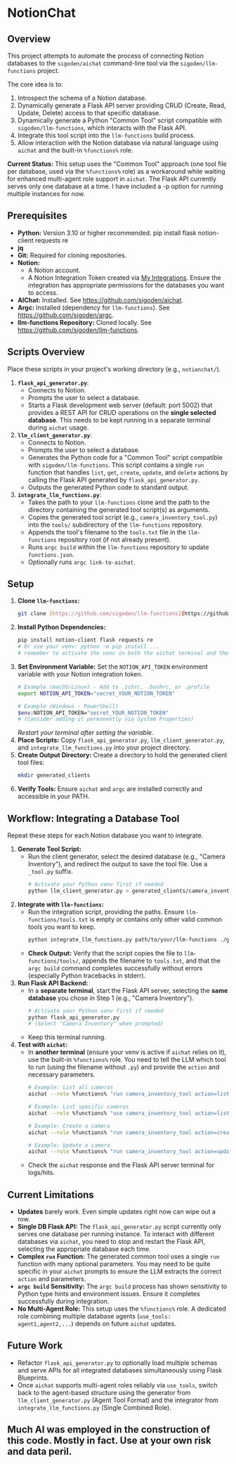 # NotionChat

## Overview

This project attempts to automate the process of connecting Notion databases to the `sigoden/aichat` command-line tool via the `sigoden/llm-functions` project.  

The core idea is to:
1.  Introspect the schema of a Notion database.
2.  Dynamically generate a Flask API server providing CRUD (Create, Read, Update, Delete) access to that specific database.
3.  Dynamically generate a Python "Common Tool" script compatible with `sigoden/llm-functions`, which interacts with the Flask API.
4.  Integrate this tool script into the `llm-functions` build process.
5.  Allow interaction with the Notion database via natural language using `aichat` and the built-in `%functions%` role.

**Current Status:** This setup uses the "Common Tool" approach (one tool file per database, used via the `%functions%` role) as a workaround while waiting for enhanced multi-agent role support in `aichat`. The Flask API currently serves only one database at a time. I have included a -p option for running multiple instances for now.

## Prerequisites

* **Python:** Version 3.10 or higher recommended.
    pip install flask notion-client requests re
* **jq**  
* **Git:** Required for cloning repositories.
* **Notion:**
    * A Notion account.
    * A Notion Integration Token created via [My Integrations](https://www.notion.so/my-integrations). Ensure the integration has appropriate permissions for the databases you want to access.
* **AIChat:** Installed. See <https://github.com/sigoden/aichat>.
* **Argc:** Installed (dependency for `llm-functions`). See <https://github.com/sigoden/argc>.
* **llm-functions Repository:** Cloned locally. See <https://github.com/sigoden/llm-functions>.

## Scripts Overview

Place these scripts in your project's working directory (e.g., `notionchat/`).

1.  **`flask_api_generator.py`**:
    * Connects to Notion.
    * Prompts the user to select a database.
    * Starts a Flask development web server (default: port 5002) that provides a REST API for CRUD operations on the **single selected database**. This needs to be kept running in a separate terminal during `aichat` usage.
2.  **`llm_client_generator.py`**:
    * Connects to Notion.
    * Prompts the user to select a database.
    * Generates the Python code for a "Common Tool" script compatible with `sigoden/llm-functions`. This script contains a single `run` function that handles `list`, `get`, `create`, `update`, and `delete` actions by calling the Flask API generated by `flask_api_generator.py`.
    * Outputs the generated Python code to standard output.
3.  **`integrate_llm_functions.py`**:
    * Takes the path to your `llm-functions` clone and the path to the directory containing the generated tool script(s) as arguments.
    * Copies the generated tool script (e.g., `camera_inventory_tool.py`) into the `tools/` subdirectory of the `llm-functions` repository.
    * Appends the tool's filename to the `tools.txt` file in the `llm-functions` repository root (if not already present).
    * Runs `argc build` within the `llm-functions` repository to update `functions.json`.
    * Optionally runs `argc link-to-aichat`.

## Setup

1.  **Clone `llm-functions`:**
    ```bash
    git clone [https://github.com/sigoden/llm-functions](https://github.com/sigoden/llm-functions) path/to/your/llm-functions
    ```
2.  **Install Python Dependencies:**
    ```bash
    pip install notion-client flask requests re
    # Or use your venv: python -m pip install ...
    # remember to activate the venv in both the aichat terminal and the flask server's terminal.
    ```
3.  **Set Environment Variable:** Set the `NOTION_API_TOKEN` environment variable with your Notion integration token.
    ```bash
    # Example (macOS/Linux) - Add to .zshrc, .bashrc, or .profile
    export NOTION_API_TOKEN="secret_YOUR_NOTION_TOKEN"

    # Example (Windows - PowerShell)
    $env:NOTION_API_TOKEN="secret_YOUR_NOTION_TOKEN"
    # (Consider adding it permanently via System Properties)
    ```
    *Restart your terminal after setting the variable.*
4.  **Place Scripts:** Copy `flask_api_generator.py`, `llm_client_generator.py`, and `integrate_llm_functions.py` into your project directory.
5.  **Create Output Directory:** Create a directory to hold the generated client tool files:
    ```bash
    mkdir generated_clients
    ```
6.  **Verify Tools:** Ensure `aichat` and `argc` are installed correctly and accessible in your PATH.

## Workflow: Integrating a Database Tool

Repeat these steps for each Notion database you want to integrate.

1.  **Generate Tool Script:**
    * Run the client generator, select the desired database (e.g., "Camera Inventory"), and redirect the output to save the tool file. Use a `_tool.py` suffix.
        ```bash
        # Activate your Python venv first if needed
        python llm_client_generator.py > generated_clients/camera_inventory_tool.py
        ```
2.  **Integrate with `llm-functions`:**
    * Run the integration script, providing the paths. Ensure `llm-functions/tools.txt` is empty or contains only other valid common tools you want to keep.
        ```bash
        python integrate_llm_functions.py path/to/your/llm-functions ./generated_clients
        ```
    * **Check Output:** Verify that the script copies the file to `llm-functions/tools/`, appends the filename to `tools.txt`, and that the `argc build` command completes successfully without errors (especially Python tracebacks in stderr).
3.  **Run Flask API Backend:**
    * In a **separate terminal**, start the Flask API server, selecting the **same database** you chose in Step 1 (e.g., "Camera Inventory").
        ```bash
        # Activate your Python venv first if needed
        python flask_api_generator.py
        # (Select "Camera Inventory" when prompted)
        ```
    * Keep this terminal running.
4.  **Test with `aichat`:**
    * In **another terminal** (ensure your venv is active if `aichat` relies on it), use the built-in `%functions%` role. You need to tell the LLM which tool to run (using the filename without `.py`) and provide the `action` and necessary parameters.
        ```bash
        # Example: List all cameras
        aichat --role %functions% "run camera_inventory_tool action=list"

        # Example: List specific cameras
        aichat --role %functions% "use camera_inventory_tool action=list manufacturer=Flir"

        # Example: Create a camera
        aichat --role %functions% "run camera_inventory_tool action=create name='Office Cam 1' ip_address='192.168.1.100' manufacturer='Avigilon'"

        # Example: Update a camera
        aichat --role %functions% "run camera_inventory_tool action=update 'Office Cam 1' network_status=Online"

    * Check the `aichat` response and the Flask API server terminal for logs/hits.

## Current Limitations

* **Updates** barely work. Even simple updates right now can wipe out a row.
* **Single DB Flask API:** The `flask_api_generator.py` script currently only serves one database per running instance. To interact with different databases via `aichat`, you need to stop and restart the Flask API, selecting the appropriate database each time.
* **Complex `run` Function:** The generated common tool uses a single `run` function with many optional parameters. You may need to be quite specific in your `aichat` prompts to ensure the LLM extracts the correct `action` and parameters.
* **`argc build` Sensitivity:** The `argc build` process has shown sensitivity to Python type hints and environment issues. Ensure it completes successfully during integration.
* **No Multi-Agent Role:** This setup uses the `%functions%` role. A dedicated role combining multiple database agents (`use_tools: agent1,agent2,...`) depends on future `aichat` updates.

## Future Work

* Refactor `flask_api_generator.py` to optionally load multiple schemas and serve APIs for all integrated databases simultaneously using Flask Blueprints.
* Once `aichat` supports multi-agent roles reliably via `use_tools`, switch back to the agent-based structure using the generator from `llm_client_generator.py` (Agent Tool Format) and the integrator from `integrate_llm_functions.py` (Single Combined Role).

## Much AI was employed in the construction of this code. Mostly in fact. Use at your own risk and data peril.   
